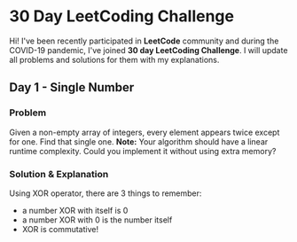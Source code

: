 # 30 Day LeetCoding Challenge
Hi! I've been recently participated in **LeetCode** community and during the COVID-19 pandemic, I've joined **30 day LeetCoding Challenge**. I will update all problems and solutions for them with my explanations.
## Day 1 - Single Number
### Problem
Given a non-empty array of integers, every element appears twice except for one. Find that single one.
**Note:**
Your algorithm should have a linear runtime complexity. Could you implement it without using extra memory?
### Solution & Explanation
Using XOR operator, there are 3 things to remember:
- a number XOR with itself is 0
- a number XOR with 0 is the number itself
- XOR is commutative!

